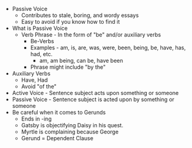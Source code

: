 * Passive Voice
	* Contributes to stale, boring, and wordy essays
	* Easy to avoid if you know how to find it
* What is Passive Voice
	* Verb Phrase - In the form of "be" and/or auxiliary verbs
		* Be-Verbs
		* Examples - am, is, are, was, were, been, being, be, have, has, had, etc.
			* am, am being, can be, have been
		* Phrase might include "by the"
* Auxiliary Verbs
	* Have, Had
	* Avoid "of the"
* Active Voice - Sentence subject acts upon something or someone
* Passive Voice - Sentence subject is acted upon by something or someone
* Be careful when it comes to Gerunds
	* Ends in -ing
	* Gatsby is objectifying Daisy in his quest.
	* Myrtle is complaining because George
	* Gerund = Dependent Clause